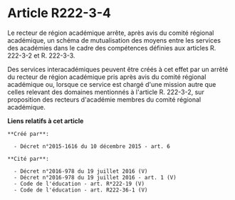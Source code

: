 # Article R222-3-4

Le recteur de région académique arrête, après avis du comité régional académique, un schéma de mutualisation des moyens entre
les services des académies dans le cadre des compétences définies aux articles R. 222-3-2 et R. 222-3-3. 

Des services interacadémiques peuvent être créés à cet effet par un arrêté du recteur de région académique pris après avis du
comité régional académique ou, lorsque ce service est chargé d'une mission autre que celles relevant des domaines mentionnés
à l'article R. 222-3-2, sur proposition des recteurs d'académie membres du comité régional académique.

**Liens relatifs à cet article**

	**Créé par**:

	  - Décret n°2015-1616 du 10 décembre 2015 - art. 6

	**Cité par**:

	  - Décret n°2016-978 du 19 juillet 2016 (V)
	  - Décret n°2016-978 du 19 juillet 2016 - art. 1 (V)
	  - Code de l'éducation - art. R*222-19 (V)
	  - Code de l'éducation - art. R222-36-1 (V)
